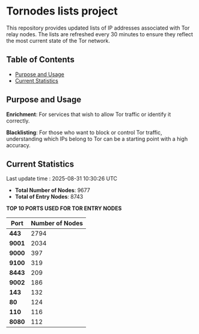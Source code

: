 # Tornodes lists project

This repository provides updated lists of IP addresses associated with Tor relay nodes. The lists are refreshed every 30 minutes to ensure they reflect the most current state of the Tor network.

## Table of Contents

- [Purpose and Usage](#purpose-and-usage)
- [Current Statistics](#current-statistics)


## Purpose and Usage

**Enrichment**: For services that wish to allow Tor traffic or identify it correctly.

**Blacklisting**: For those who want to block or control Tor traffic, understanding which IPs belong to Tor can be a starting point with a high accuracy.

## Current Statistics

Last update time : 2025-08-31 10:30:26 UTC

- **Total Number of Nodes**: 9677
- **Total of Entry Nodes**: 8743

**TOP 10 PORTS USED FOR TOR ENTRY NODES**

| **Port** | **Number of Nodes** |
|------|-----------------|
| **443**   | 2794  |
| **9001**   | 2034  |
| **9000**   | 397  |
| **9100**   | 319  |
| **8443**   | 209  |
| **9002**   | 186  |
| **143**   | 132  |
| **80**   | 124  |
| **110**   | 116  |
| **8080**   | 112  |

